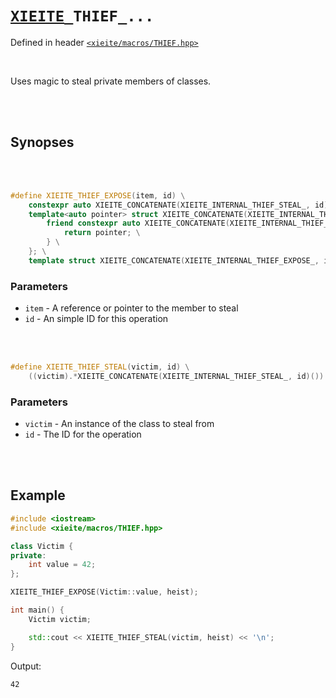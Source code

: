 # [`XIEITE`](../../docs/macros.md)`_THIEF_...`
Defined in header [`<xieite/macros/THIEF.hpp>`](../../include/xieite/macros/THIEF.hpp)

<br/>

Uses magic to steal private members of classes.

<br/><br/>

## Synopses

<br/><br/>

```cpp
#define XIEITE_THIEF_EXPOSE(item, id) \
	constexpr auto XIEITE_CONCATENATE(XIEITE_INTERNAL_THIEF_STEAL_, id)(); \
	template<auto pointer> struct XIEITE_CONCATENATE(XIEITE_INTERNAL_THIEF_EXPOSE_, id) { \
		friend constexpr auto XIEITE_CONCATENATE(XIEITE_INTERNAL_THIEF_STEAL_, id)() { \
			return pointer; \
		} \
	}; \
	template struct XIEITE_CONCATENATE(XIEITE_INTERNAL_THIEF_EXPOSE_, id)<&item>;
```
### Parameters
- `item` - A reference or pointer to the member to steal
- `id` - An simple ID for this operation

<br/><br/>

```cpp
#define XIEITE_THIEF_STEAL(victim, id) \
	((victim).*XIEITE_CONCATENATE(XIEITE_INTERNAL_THIEF_STEAL_, id)())
```
### Parameters
- `victim` - An instance of the class to steal from
- `id` - The ID for the operation

<br/><br/>

## Example
```cpp
#include <iostream>
#include <xieite/macros/THIEF.hpp>

class Victim {
private:
	int value = 42;
};

XIEITE_THIEF_EXPOSE(Victim::value, heist);

int main() {
	Victim victim;

	std::cout << XIEITE_THIEF_STEAL(victim, heist) << '\n';
}
```
Output:
```
42
```
